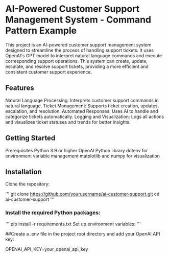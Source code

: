 # AI-Powered Customer Support Management System - Command Pattern Example
This project is an AI-powered customer support management system designed to streamline the process of handling support tickets. It uses OpenAI's GPT model to interpret natural language commands and execute corresponding support operations. This system can create, update, escalate, and resolve support tickets, providing a more efficient and consistent customer support experience.

## Features
Natural Language Processing: Interprets customer support commands in natural language.
Ticket Management: Supports ticket creation, updates, escalation, and resolution.
Automated Responses: Uses AI to handle and categorize tickets automatically.
Logging and Visualization: Logs all actions and visualizes ticket statuses and trends for better insights.

## Getting Started
Prerequisites
Python 3.9 or higher
OpenAI Python library
dotenv for environment variable management
matplotlib and numpy for visualization

## Installation
Clone the repository:

'''
git clone https://github.com/yourusername/ai-customer-support.git
cd ai-customer-support
'''

### Install the required Python packages:

'''
pip install -r requirements.txt
Set up environment variables:
'''

##Create a .env file in the project root directory and add your OpenAI API key:

OPENAI_API_KEY=your_openai_api_key

